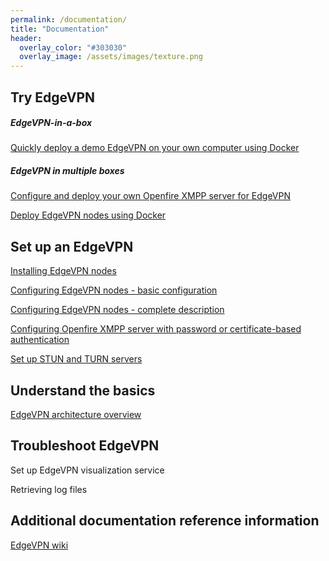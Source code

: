 ```yaml
---
permalink: /documentation/
title: "Documentation"
header:
  overlay_color: "#303030"
  overlay_image: /assets/images/texture.png
---
```


## Try EdgeVPN

##### EdgeVPN-in-a-box

[Quickly deploy a demo EdgeVPN on your own computer using Docker](/edgevpninabox)

##### EdgeVPN in multiple boxes

[Configure and deploy your own Openfire XMPP server for EdgeVPN](/openfiredocker)

[Deploy EdgeVPN nodes using Docker](/dockeredgevpn)

## Set up an EdgeVPN

[Installing EdgeVPN nodes](/install)

[Configuring EdgeVPN nodes - basic configuration](/configbasics) 

[Configuring EdgeVPN nodes - complete description](/configfile)

[Configuring Openfire XMPP server with password or certificate-based authentication](/openfireconfig)

[Set up STUN and TURN servers](/stunturn)

## Understand the basics 

[EdgeVPN architecture overview](/architecture)

## Troubleshoot EdgeVPN

Set up EdgeVPN visualization service

Retrieving log files

## Additional documentation reference information

[EdgeVPN wiki](https://github.com/EdgeVPN/edgevpn.github.io/wiki)



